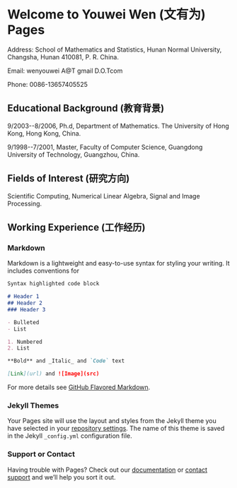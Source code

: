# Welcome to Youwei Wen (文有为) Pages
Address:  School of Mathematics and Statistics, Hunan Normal University, Changsha, Hunan 410081, P. R. China. 

Email:  wenyouwei A@T gmail D.O.Tcom 

Phone:  0086-13657405525
 
## Educational Background (教育背景)
9/2003--8/2006, Ph.d, Department of Mathematics.  The  University of Hong Kong, Hong Kong, China.

9/1998--7/2001, Master, Faculty of Computer Science, Guangdong University of Technology, Guangzhou, China.

## Fields of Interest (研究方向)
Scientific Computing, Numerical Linear Algebra, Signal and Image Processing.

## Working Experience (工作经历)


### Markdown

Markdown is a lightweight and easy-to-use syntax for styling your writing. It includes conventions for

```markdown
Syntax highlighted code block

# Header 1
## Header 2
### Header 3

- Bulleted
- List

1. Numbered
2. List

**Bold** and _Italic_ and `Code` text

[Link](url) and ![Image](src)
```

For more details see [GitHub Flavored Markdown](https://guides.github.com/features/mastering-markdown/).

### Jekyll Themes

Your Pages site will use the layout and styles from the Jekyll theme you have selected in your [repository settings](https://github.com/wenyouwei/wenyouwei.github.io/settings). The name of this theme is saved in the Jekyll `_config.yml` configuration file.

### Support or Contact

Having trouble with Pages? Check out our [documentation](https://help.github.com/categories/github-pages-basics/) or [contact support](https://github.com/contact) and we’ll help you sort it out.
